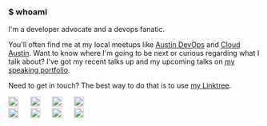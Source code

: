 ### $ whoami

I'm a developer advocate and a devops fanatic. 

You'll often find me at my local meetups like [Austin DevOps](https://github.com/Austin-Devops) and [Cloud Austin](https://www.meetup.com/CloudAustin/). Want to know where I'm going to be next or curious regarding what I talk about? I've got my recent talks up and my upcoming talks on [my speaking portfolio](https://speaking.nimbinatus.com).

Need to get in touch? The best way to do that is to use [my Linktree](https://linktr.ee/nimbinatus).

<div>
  <a href="https://linktr.ee/nimbinatus"><img src="https://img.shields.io/badge/Linktree-1de9b6?logo=linktree&logoColor=1de9b6&label=Find%20Me&color=black" height=20 alt="Laura's Linktree"/></a>&nbsp;&nbsp;&nbsp;&nbsp;&nbsp;
  <a href="https://nimbinatus.com"><img src="https://img.shields.io/badge/Read_more-222222?logo=githubpages&logoColor=white&label=Blog" height=20 alt="Laura's Blog"/></a>&nbsp;&nbsp;&nbsp;&nbsp;&nbsp;
  <a href="https://dev.to/nimbinatus"><img src="https://img.shields.io/badge/Dev.to-white?logo=dev.to&logoColor=white&label=Find%20me%20on%20Dev.To" height=20 alt="Laura's DEV Profile"/></a>&nbsp;&nbsp;&nbsp;&nbsp;&nbsp;
  <a href="https://speaking.nimbinatus.com"><img src="https://img.shields.io/badge/Notist-white?logo=notist&logoColor=white&label=Conferences" alt="Laura's Notist Profile" height=20/></a>
  <br/>
  <a href="https://bsky.app/profile/nimbinatus.bsky.social"><img src="https://img.shields.io/badge/Bluesky-white?style=social&logo=bluesky&logoColor=blue&label=Follow%20me" height=20 alt="Laura's Bluesky"></a>&nbsp;&nbsp;&nbsp;&nbsp;&nbsp;
  <a href="https://hachyderm.io/nimbinatus"><img src="https://img.shields.io/mastodon/follow/109245877985611377?domain=https%3A%2F%2Fhachyderm.io&style=social" height=20 alt="Laura's Mastodon"></a>&nbsp;&nbsp;&nbsp;&nbsp;&nbsp;
  <a href="https://www.linkedin.com/in/lauraasantamaria"><img src="https://img.shields.io/badge/LinkedIn-0A66C2?style=social&logo=linkedin&logoColor=b0A66C2&label=Follow%20me" height=20 alt="Laura's LinkedIn"></a>&nbsp;&nbsp;&nbsp;&nbsp;&nbsp;
  <a href="https://www.threads.net/@nimbinatus"><img src="https://img.shields.io/badge/Threads-white?style=social&logo=threads&logoColor=black&label=Follow%20me" height=20 alt="Laura's Threads"></a>&nbsp;&nbsp;&nbsp;&nbsp;&nbsp;
</div>

<!--
**nimbinatus/nimbinatus** is a ✨ _special_ ✨ repository because its `README.md` (this file) appears on your GitHub profile.

Here are some ideas to get you started:

- 🔭 I’m currently working on ...
- 🌱 I’m currently learning ...
- 👯 I’m looking to collaborate on ...
- 🤔 I’m looking for help with ...
- 💬 Ask me about ...
- 📫 How to reach me: ...
- 😄 Pronouns: ...
- ⚡ Fun fact: ...
-->
